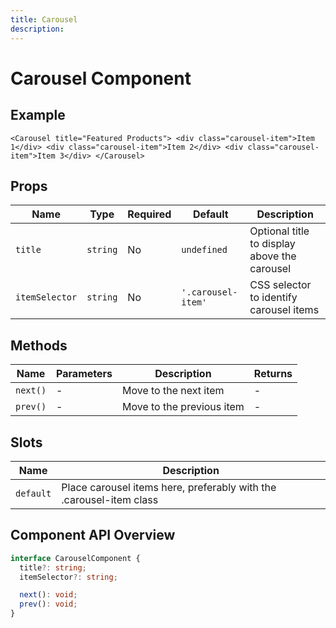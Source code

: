 ```yaml
---
title: Carousel
description: 
---
```


# Carousel Component



## Example

```vue
<Carousel title="Featured Products"> <div class="carousel-item">Item 1</div> <div class="carousel-item">Item 2</div> <div class="carousel-item">Item 3</div> </Carousel>
```

## Props

| Name | Type | Required | Default | Description |
|------|------|----------|---------|-------------|
| `title` | `string` | No | `undefined` | Optional title to display above the carousel |
| `itemSelector` | `string` | No | `'.carousel-item'` | CSS selector to identify carousel items |

## Methods

| Name | Parameters | Description | Returns |
|------|------------|-------------|---------|
| `next()` | - | Move to the next item | - |
| `prev()` | - | Move to the previous item | - |

## Slots

| Name | Description |
|------|-------------|
| `default` | Place carousel items here, preferably with the .carousel-item class |

## Component API Overview

```typescript
interface CarouselComponent {
  title?: string;
  itemSelector?: string;

  next(): void;
  prev(): void;
}
```

